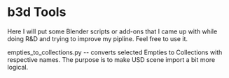 # b3d Tools 

Here I will put some Blender scripts or add-ons that I came up with while doing R&D and trying to improve my pipline.
Feel free to use it. 

empties_to_collections.py -- converts selected Empties to Collections with respective names. The purpose is to make USD scene import a bit more logical.   
